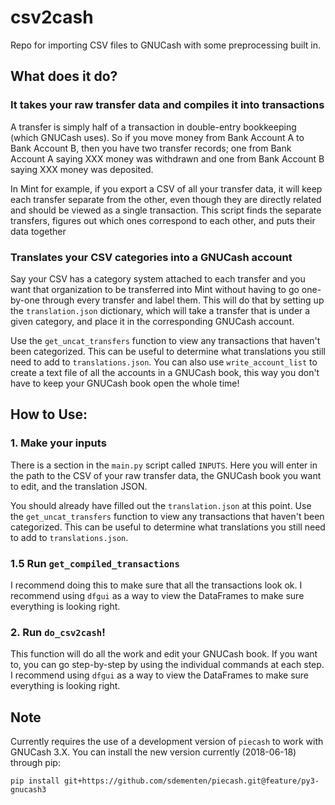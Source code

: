 # csv2cash
Repo for importing CSV files to GNUCash with some preprocessing built in.

## What does it do?
### It takes your raw transfer data and compiles it into transactions
A transfer is simply half of a transaction in double-entry bookkeeping (which GNUCash uses). So if you move money from Bank Account A to Bank Account B, then you have two transfer records; one from Bank Account A saying XXX money was withdrawn and one from Bank Account B saying XXX money was deposited. 

In Mint for example, if you export a CSV of all your transfer data, it will keep each transfer separate from the other, even though they are directly related and should be viewed as a single transaction. This script finds the separate transfers, figures out which ones correspond to each other, and puts their data together

### Translates your CSV categories into a GNUCash account
Say your CSV has a category system attached to each transfer and you want that organization to be transferred into Mint without having to go one-by-one through every transfer and label them. This will do that by setting up the `translation.json` dictionary, which will take a transfer that is under a given category, and place it in the corresponding GNUCash account.

Use the `get_uncat_transfers` function to view any transactions that haven't been categorized. This can be useful to determine what translations you still need to add to `translations.json`. You can also use `write_account_list` to create a text file of all the accounts in a GNUCash book, this way you don't have to keep your GNUCash book open the whole time!

## How to Use:
### 1. Make your inputs
There is a section in the `main.py` script called `INPUTS`. Here you will enter in the path to the CSV of your raw transfer data, the GNUCash book you want to edit, and the translation JSON.

You should already have filled out the `translation.json` at this point. Use the `get_uncat_transfers` function to view any transactions that haven't been categorized. This can be useful to determine what translations you still need to add to `translations.json`.

### 1.5 Run `get_compiled_transactions`
I recommend doing this to make sure that all the transactions look ok. I recommend using `dfgui` as a way to view the DataFrames to make sure everything is looking right.

### 2. Run `do_csv2cash`!
This function will do all the work and edit your GNUCash book. If you want to, you can go step-by-step by using the individual commands at each step. I recommend using `dfgui` as a way to view the DataFrames to make sure everything is looking right.


## Note
Currently requires the use of a development version of `piecash` to work with GNUCash 3.X. You can install the new version currently (2018-06-18) through pip: 

`pip install git+https://github.com/sdementen/piecash.git@feature/py3-gnucash3`
